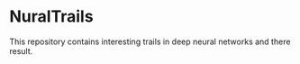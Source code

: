 # NuralTrails
This repository contains  interesting trails in deep neural networks and there result.  
